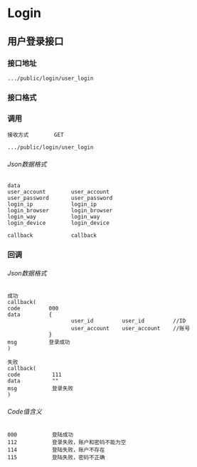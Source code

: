 # Login #
## 用户登录接口


### 接口地址


```
.../public/login/user_login
```

### 接口格式

### 调用

```
接收方式        GET
```

```
.../public/login/user_login
```

###### Json数据格式
```
data
user_account        user_account
user_password       user_password
login_ip            login_ip
login_browser       login_browser
login_way           login_way
login_device        login_device

callback            callback
```

### 回调
###### Json数据格式

```
成功
callback(
code         000
data         {
                    user_id         user_id         //ID
                    user_account    user_account    //账号
             }
msg          登录成功
)
```

```
失败
callback(
code          111
data          ""
msg           登录失败
)
```

###### Code值含义

```
000           登陆成功
112           登录失败，账户和密码不能为空
114           登陆失败，账户不存在
115           登陆失败，密码不正确
```